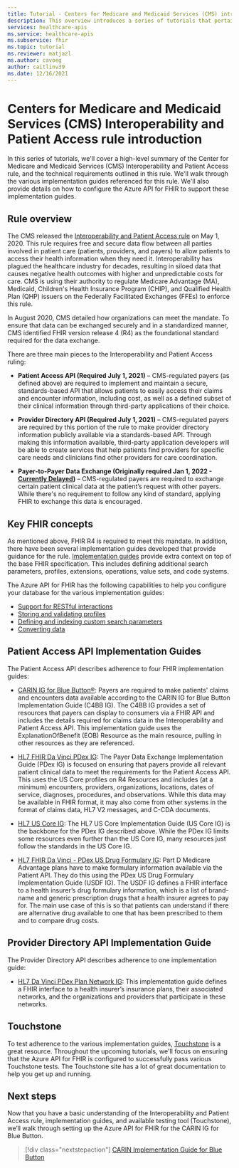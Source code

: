 ```yaml
---
title: Tutorial - Centers for Medicare and Medicaid Services (CMS) introduction - Azure API for FHIR
description: This overview introduces a series of tutorials that pertains to the Center for Medicare and Medicaid Services (CMS) Interoperability and Patient Access rule.  
services: healthcare-apis
ms.service: healthcare-apis
ms.subservice: fhir
ms.topic: tutorial
ms.reviewer: matjazl
ms.author: cavoeg
author: caitlinv39
ms.date: 12/16/2021
---
```


# Centers for Medicare and Medicaid Services (CMS) Interoperability and Patient Access rule introduction

In this series of tutorials, we'll cover a high-level summary of the Center for Medicare and Medicaid Services (CMS) Interoperability and Patient Access rule, and the technical requirements outlined in this rule. We'll walk through the various implementation guides referenced for this rule. We'll also provide details on how to configure the Azure API for FHIR to support these implementation guides.


## Rule overview

The CMS released the [Interoperability and Patient Access rule](https://www.cms.gov/Regulations-and-Guidance/Guidance/Interoperability/index) on May 1, 2020. This rule requires free and secure data flow between all parties involved in patient care (patients, providers, and payers) to allow patients to access their health information when they need it. Interoperability has plagued the healthcare industry for decades, resulting in siloed data that causes negative health outcomes with higher and unpredictable costs for care. CMS is using their authority to regulate Medicare Advantage (MA), Medicaid, Children's Health Insurance Program (CHIP), and Qualified Health Plan (QHP) issuers on the Federally Facilitated Exchanges (FFEs) to enforce this rule. 

In August 2020, CMS detailed how organizations can meet the mandate. To ensure that data can be exchanged securely and in a standardized manner, CMS identified FHIR version release 4 (R4) as the foundational standard required for the data exchange. 

There are three main pieces to the Interoperability and Patient Access ruling:

* **Patient Access API (Required July 1, 2021)** – CMS-regulated payers (as defined above) are required to implement and maintain a secure, standards-based API that allows patients to easily access their claims and encounter information, including cost, as well as a defined subset of their clinical information through third-party applications of their choice.  

* **Provider Directory API (Required July 1, 2021)** – CMS-regulated payers are required by this portion of the rule to make provider directory information publicly available via a standards-based API. Through making this information available, third-party application developers will be able to create services that help patients find providers for specific care needs and clinicians find other providers for care coordination.  

* **Payer-to-Payer Data Exchange (Originally required Jan 1, 2022 - [Currently Delayed](https://www.cms.gov/Regulations-and-Guidance/Guidance/Interoperability/index))** – CMS-regulated payers are required to exchange certain patient clinical data at the patient’s request with other payers. While there's no requirement to follow any kind of standard, applying FHIR to exchange this data is encouraged. 

## Key FHIR concepts

As mentioned above, FHIR R4 is required to meet this mandate. In addition, there have been several implementation guides developed that provide guidance for the rule. [Implementation guides](https://www.hl7.org/fhir/implementationguide.html) provide extra context on top of the base FHIR specification. This includes defining additional search parameters, profiles, extensions, operations, value sets, and code systems.

The Azure API for FHIR has the following capabilities to help you configure your database for the various implementation guides:

* [Support for RESTful interactions](fhir-features-supported.md)
* [Storing and validating profiles](validation-against-profiles.md)
* [Defining and indexing custom search parameters](how-to-do-custom-search.md)
* [Converting data](convert-data.md)

## Patient Access API Implementation Guides

The Patient Access API describes adherence to four FHIR implementation guides:

* [CARIN IG for Blue Button®](http://hl7.org/fhir/us/carin-bb/STU1/index.html): Payers are required to make patients' claims and encounters data available according to the CARIN IG for Blue Button Implementation Guide (C4BB IG). The C4BB IG provides a set of resources that payers can display to consumers via a FHIR API and includes the details required for claims data in the Interoperability and Patient Access API. This implementation guide uses the ExplanationOfBenefit (EOB) Resource as the main resource, pulling in other resources as they are referenced.
* [HL7 FHIR Da Vinci PDex IG](http://hl7.org/fhir/us/davinci-pdex/STU1/index.html): The Payer Data Exchange Implementation Guide (PDex IG) is focused on ensuring that payers provide all relevant patient clinical data to meet the requirements for the Patient Access API. This uses the US Core profiles on R4 Resources and includes (at a minimum) encounters, providers, organizations, locations, dates of service, diagnoses, procedures, and observations. While this data may be available in FHIR format, it may also come from other systems in the format of claims data, HL7 V2 messages, and C-CDA documents.
* [HL7 US Core IG](https://www.hl7.org/fhir/us/core/toc.html): The HL7 US Core Implementation Guide (US Core IG) is the backbone for the PDex IG described above. While the PDex IG limits some resources even further than the US Core IG, many resources just follow the standards in the US Core IG.

* [HL7 FHIR Da Vinci - PDex US Drug Formulary IG](http://hl7.org/fhir/us/Davinci-drug-formulary/index.html): Part D Medicare Advantage plans have to make formulary information available via the Patient API. They do this using the PDex US Drug Formulary Implementation Guide (USDF IG). The USDF IG defines a FHIR interface to a health insurer’s drug formulary information, which is a list of brand-name and generic prescription drugs that a health insurer agrees to pay for. The main use case of this is so that patients can understand if there are alternative drug available to one that has been prescribed to them and to compare drug costs.

## Provider Directory API Implementation Guide

The Provider Directory API describes adherence to one implementation guide:

* [HL7 Da Vinci PDex Plan Network IG](http://build.fhir.org/ig/HL7/davinci-pdex-plan-net/): This implementation guide defines a FHIR interface to a health insurer’s insurance plans, their associated networks, and the organizations and providers that participate in these networks.

## Touchstone

To test adherence to the various implementation guides, [Touchstone](https://touchstone.aegis.net/touchstone/) is a great resource. Throughout the upcoming tutorials, we'll focus on ensuring that the Azure API for FHIR is configured to successfully pass various Touchstone tests. The Touchstone site has a lot of great documentation to help you get up and running.

## Next steps

Now that you have a basic understanding of the Interoperability and Patient Access rule, implementation guides, and available testing tool (Touchstone), we’ll walk through setting up the Azure API for FHIR for the CARIN IG for Blue Button. 

>[!div class="nextstepaction"]
>[CARIN Implementation Guide for Blue Button](carin-implementation-guide-blue-button-tutorial.md)  